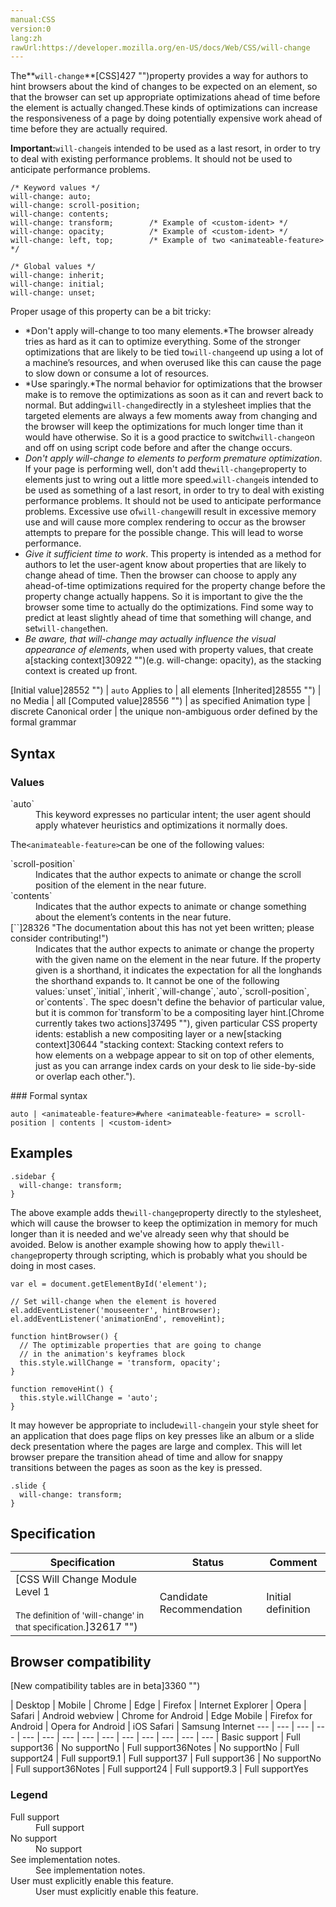 ```yaml
---
manual:CSS
version:0
lang:zh
rawUrl:https://developer.mozilla.org/en-US/docs/Web/CSS/will-change
---
```







The**`will-change`**[CSS]427 "")property provides a way for authors to hint browsers about the kind of changes to be expected on an element, so that the browser can set up appropriate optimizations ahead of time before the element is actually changed.These kinds of optimizations can increase the responsiveness of a page by doing potentially expensive work ahead of time before they are actually required.



**Important:**`will-change`is intended to be used as a last resort, in order to try to deal with existing performance problems. It should not be used to anticipate performance problems.



```
/* Keyword values */
will-change: auto;
will-change: scroll-position;
will-change: contents;
will-change: transform;        /* Example of <custom-ident> */
will-change: opacity;          /* Example of <custom-ident> */
will-change: left, top;        /* Example of two <animateable-feature> */

/* Global values */
will-change: inherit;
will-change: initial;
will-change: unset;
```


Proper usage of this property can be a bit tricky:


* *Don&#39;t apply will-change to too many elements.*The browser already tries as hard as it can to optimize everything. Some of the stronger optimizations that are likely to be tied to`will-change`end up using a lot of a machine’s resources, and when overused like this can cause the page to slow down or consume a lot of resources.
* *Use sparingly.*The normal behavior for optimizations that the browser make is to remove the optimizations as soon as it can and revert back to normal. But adding`will-change`directly in a stylesheet implies that the targeted elements are always a few moments away from changing and the browser will keep the optimizations for much longer time than it would have otherwise. So it is a good practice to switch`will-change`on and off on using script code before and after the change occurs.
* *Don&#39;t apply will-change to elements to perform premature optimization*. If your page is performing well, don&#39;t add the`will-change`property to elements just to wring out a little more speed.`will-change`is intended to be used as something of a last resort, in order to try to deal with existing performance problems. It should not be used to anticipate performance problems. Excessive use of`will-change`will result in excessive memory use and will cause more complex rendering to occur as the browser attempts to prepare for the possible change. This will lead to worse performance.
* *Give it sufficient time to work*. This property is intended as a method for authors to let the user-agent know about properties that are likely to change ahead of time. Then the browser can choose to apply any ahead-of-time optimizations required for the property change before the property change actually happens. So it is important to give the the browser some time to actually do the optimizations. Find some way to predict at least slightly ahead of time that something will change, and set`will-change`then.
* *Be aware, that will-change may actually influence the visual appearance of elements*, when used with property values, that create a[stacking context]30922 "")(e.g. will-change: opacity), as the stacking context is created up front.

[Initial value]28552 "") | `auto` 
Applies to | all elements 
[Inherited]28555 "") | no 
Media | all 
[Computed value]28556 "") | as specified 
Animation type | discrete 
Canonical order | the unique non-ambiguous order defined by the formal grammar 


## Syntax<a name="Syntax"></a>

### Values<a name="Values"></a>
<dl><dt id=''>`auto`</dt><dd>This keyword expresses no particular intent; the user agent should apply whatever heuristics and optimizations it normally does.</dd></dl>

The`<animateable-feature>`can be one of the following values:

<dl><dt id=''>`scroll-position`</dt><dd>Indicates that the author expects to animate or change the scroll position of the element in the near future.</dd><dt id=''>`contents`</dt><dd>Indicates that the author expects to animate or change something about the element’s contents in the near future.</dd><dt id=''>[`<custom-ident>`]28326 "The documentation about this has not yet been written; please consider contributing!")</dt><dd>Indicates that the author expects to animate or change the property with the given name on the element in the near future. If the property given is a shorthand, it indicates the expectation for all the longhands the shorthand expands to. It cannot be one of the following values:`unset`,`initial`,`inherit`,`will-change`,`auto`,`scroll-position`, or`contents`. The spec doesn&#39;t define the behavior of particular value, but it is common for`transform`to be a compositing layer hint.[Chrome currently takes two actions]37495 ""), given particular CSS property idents: establish a new compositing layer or a new[stacking context]30644 "stacking context: Stacking context refers to how elements on a webpage appear to sit on top of other elements, just as you can arrange index cards on your desk to lie side-by-side or overlap each other.").</dd></dl>
### Formal syntax<a name="Formal_syntax"></a>

```
auto | <animateable-feature>#where <animateable-feature> = scroll-position | contents | <custom-ident>
```

## Examples<a name="Examples"></a>

```
.sidebar {
  will-change: transform;
}
```


The above example adds the`will-change`property directly to the stylesheet, which will cause the browser to keep the optimization in memory for much longer than it is needed and we&#39;ve already seen why that should be avoided. Below is another example showing how to apply the`will-change`property through scripting, which is probably what you should be doing in most cases.


```
var el = document.getElementById('element');

// Set will-change when the element is hovered
el.addEventListener('mouseenter', hintBrowser);
el.addEventListener('animationEnd', removeHint);

function hintBrowser() {
  // The optimizable properties that are going to change
  // in the animation's keyframes block
  this.style.willChange = 'transform, opacity';
}

function removeHint() {
  this.style.willChange = 'auto';
}
```


It may however be appropriate to include`will-change`in your style sheet for an application that does page flips on key presses like an album or a slide deck presentation where the pages are large and complex. This will let browser prepare the transition ahead of time and allow for snappy transitions between the pages as soon as the key is pressed.


```
.slide {
  will-change: transform;
}
```

## Specification<a name="Specification"></a>

Specification | Status | Comment 
 ---  |  ---  |  ---  | 
[CSS Will Change Module Level 1<br></br><small>The definition of &#39;will-change&#39; in that specification.</small>]32617 "") | Candidate Recommendation | Initial definition 


## Browser compatibility<a name="Browser_compatibility"></a>
[New compatibility tables are in beta<i></i>]3360 "")

 | <abbr>Desktop<i></i></abbr> | <abbr>Mobile<i></i></abbr> 
 | <abbr>Chrome<i></i></abbr> | <abbr>Edge<i></i></abbr> | <abbr>Firefox<i></i></abbr> | <abbr>Internet Explorer<i></i></abbr> | <abbr>Opera<i></i></abbr> | <abbr>Safari<i></i></abbr> | <abbr>Android webview<i></i></abbr> | <abbr>Chrome for Android<i></i></abbr> | <abbr>Edge Mobile<i></i></abbr> | <abbr>Firefox for Android<i></i></abbr> | <abbr>Opera for Android<i></i></abbr> | <abbr>iOS Safari<i></i></abbr> | <abbr>Samsung Internet<i></i></abbr> 
 ---  |  ---  |  ---  |  ---  |  ---  |  ---  |  ---  |  ---  |  ---  |  ---  |  ---  |  ---  |  ---  |  ---  | 
Basic support | <abbr>Full support</abbr>36 | <abbr>No support</abbr>No | <abbr>Full support</abbr>36<abbr>Notes<i></i></abbr> | <abbr>No support</abbr>No | <abbr>Full support</abbr>24 | <abbr>Full support</abbr>9.1 | <abbr>Full support</abbr>37 | <abbr>Full support</abbr>36 | <abbr>No support</abbr>No | <abbr>Full support</abbr>36<abbr>Notes<i></i></abbr> | <abbr>Full support</abbr>24 | <abbr>Full support</abbr>9.3 | <abbr>Full support</abbr>Yes 


### Legend<a name="Legend"></a>
<dl><dt id=''><abbr>Full support</abbr></dt><dd>Full support</dd><dt id=''><abbr>No support</abbr></dt><dd>No support</dd><dt id=''><abbr>See implementation notes.<i></i></abbr></dt><dd>See implementation notes.</dd><dt id=''><abbr>User must explicitly enable this feature.<i></i></abbr></dt><dd>User must explicitly enable this feature.</dd></dl>



